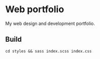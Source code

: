 # Web portfolio

My web design and development portfolio.

## Build

```
cd styles && sass index.scss index.css
```